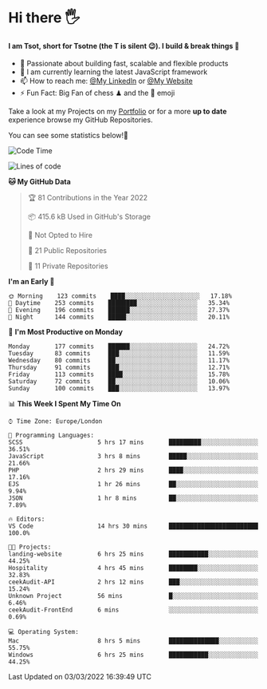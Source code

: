 # Hi there :raised_hand_with_fingers_splayed:
#### I am Tsot, short for Tsotne (the T is silent :wink:). I build & break things :space_invader:
- :telescope: Passionate about building fast, scalable and flexible products
- :seedling: I am currently learning the latest JavaScript framework 
- :mailbox: How to reach me: [@My LinkedIn](https://www.linkedin.com/in/tsotne-gvadzabia/) or [@My Website](https://tsotne.co.uk/contact)
- :zap: Fun Fact: Big Fan of chess ♟ and the 👾 emoji

Take a look at my Projects on my [Portfolio](https://tsotne.co.uk/) or for a more **up to date** experience browse my GitHub Repositories.

You can see some statistics below!:space_invader:
<!--START_SECTION:waka-->
![Code Time](http://img.shields.io/badge/Code%20Time-557%20hrs%2039%20mins-blue)

![Lines of code](https://img.shields.io/badge/From%20Hello%20World%20I%27ve%20Written-2%20Million%20lines%20of%20code-blue)

**🐱 My GitHub Data** 

> 🏆 81 Contributions in the Year 2022
 > 
> 📦 415.6 kB Used in GitHub's Storage 
 > 
> 🚫 Not Opted to Hire
 > 
> 📜 21 Public Repositories 
 > 
> 🔑 11 Private Repositories  
 > 
**I'm an Early 🐤** 

```text
🌞 Morning    123 commits    ████░░░░░░░░░░░░░░░░░░░░░   17.18% 
🌆 Daytime    253 commits    ████████░░░░░░░░░░░░░░░░░   35.34% 
🌃 Evening    196 commits    ██████░░░░░░░░░░░░░░░░░░░   27.37% 
🌙 Night      144 commits    █████░░░░░░░░░░░░░░░░░░░░   20.11%

```
📅 **I'm Most Productive on Monday** 

```text
Monday       177 commits    ██████░░░░░░░░░░░░░░░░░░░   24.72% 
Tuesday      83 commits     ███░░░░░░░░░░░░░░░░░░░░░░   11.59% 
Wednesday    80 commits     ██░░░░░░░░░░░░░░░░░░░░░░░   11.17% 
Thursday     91 commits     ███░░░░░░░░░░░░░░░░░░░░░░   12.71% 
Friday       113 commits    ████░░░░░░░░░░░░░░░░░░░░░   15.78% 
Saturday     72 commits     ██░░░░░░░░░░░░░░░░░░░░░░░   10.06% 
Sunday       100 commits    ███░░░░░░░░░░░░░░░░░░░░░░   13.97%

```


📊 **This Week I Spent My Time On** 

```text
⌚︎ Time Zone: Europe/London

💬 Programming Languages: 
SCSS                     5 hrs 17 mins       █████████░░░░░░░░░░░░░░░░   36.51% 
JavaScript               3 hrs 8 mins        █████░░░░░░░░░░░░░░░░░░░░   21.66% 
PHP                      2 hrs 29 mins       ████░░░░░░░░░░░░░░░░░░░░░   17.16% 
EJS                      1 hr 26 mins        ██░░░░░░░░░░░░░░░░░░░░░░░   9.94% 
JSON                     1 hr 8 mins         ██░░░░░░░░░░░░░░░░░░░░░░░   7.89%

🔥 Editors: 
VS Code                  14 hrs 30 mins      █████████████████████████   100.0%

🐱‍💻 Projects: 
landing-website          6 hrs 25 mins       ███████████░░░░░░░░░░░░░░   44.25% 
Hospitality              4 hrs 45 mins       ████████░░░░░░░░░░░░░░░░░   32.83% 
ceekAudit-API            2 hrs 12 mins       ███░░░░░░░░░░░░░░░░░░░░░░   15.24% 
Unknown Project          56 mins             █░░░░░░░░░░░░░░░░░░░░░░░░   6.46% 
ceekAudit-FrontEnd       6 mins              ░░░░░░░░░░░░░░░░░░░░░░░░░   0.69%

💻 Operating System: 
Mac                      8 hrs 5 mins        ██████████████░░░░░░░░░░░   55.75% 
Windows                  6 hrs 25 mins       ███████████░░░░░░░░░░░░░░   44.25%

```


 Last Updated on 03/03/2022 16:39:49 UTC
<!--END_SECTION:waka-->
